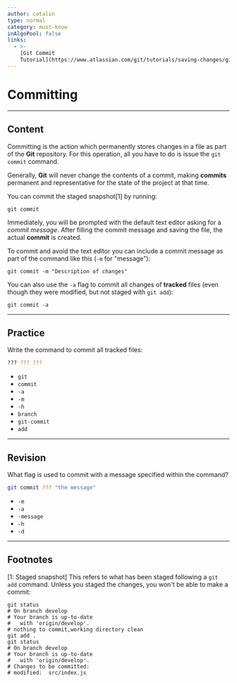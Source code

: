 ```yaml
---
author: catalin
type: normal
category: must-know
inAlgoPool: false
links:
  - >-
    [Git Commit
    Tutorial](https://www.atlassian.com/git/tutorials/saving-changes/git-commit){website}
---
```


# Committing


---

## Content

Committing is the action which permanently stores changes in a file as part of the **Git** repository. For this operation, all you have to do is issue the `git commit` command.

Generally, **Git** will never change the contents of a commit, making **commits** permanent and representative for the state of the project at that time.

You can commit the staged snapshot[1] by running:

```plain-text
git commit
```

Immediately, you will be prompted with the default text editor asking for a *commit message*. After filling the commit message and saving the file, the actual **commit** is created.

To commit and avoid the text editor you can include a commit message as part of the command like this (`-m` for "message"):

```plain-text
git commit -m "Description of changes"
```

You can also use the `-a` flag to commit all changes of **tracked** files (even though they were modified, but not staged with `git add`):

```plain-text
git commit -a
```


---

## Practice

Write the command to commit all tracked files:

```bash
??? ??? ???
```

- `git`
- `commit`
- `-a`
- `-m`
- `-h`
- `branch`
- `git-commit`
- `add`


---

## Revision

What flag is used to commit with a message specified within the command?

```bash
git commit ??? "the message"
```

- `-m`
- `-a`
- `-message`
- `-h`
- `-d`


---

## Footnotes

[1: Staged snapshot]
This refers to what has been staged following a `git add` command. Unless you staged the changes, you won't be able to make a commit:

```plain-text
git status
# On branch develop
# Your branch is up-to-date
#   with 'origin/develop'.
# nothing to commit,working directory clean
git add .
git status
# On branch develop
# Your branch is up-to-date
#   with 'origin/develop'.
# Changes to be committed:
# modified:  src/index.js
```
 
